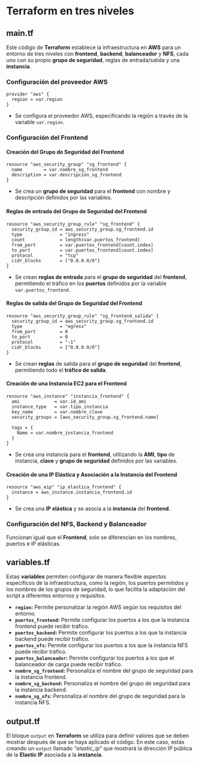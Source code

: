 # Terraform en tres niveles


## main.tf
Este código de **Terraform** establece la infraestructura en **AWS** para un entorno de tres niveles con **frontend**, **backend**, **balanceador** y **NFS**, cada uno con su propio **grupo de seguridad**, reglas de entrada/salida y una **instancia**.
### Configuración del proveedor AWS

    provider "aws" {
      region = var.region
    }

-   Se configura el proveedor AWS, especificando la región a través de la variable `var.region`.

### Configuración del Frontend

#### Creación del Grupo de Seguridad del Frontend

    resource "aws_security_group" "sg_frontend" {
      name        = var.nombre_sg_frontend
      description = var.descripcion_sg_frontend
    }

-   Se crea un **grupo de seguridad** para el **frontend** con nombre y descripción definidos por las variables.

#### Reglas de entrada del Grupo de Seguridad del Frontend

    resource "aws_security_group_rule" "sg_frontend" {
      security_group_id = aws_security_group.sg_frontend.id
      type              = "ingress"
      count             = length(var.puertos_frontend)
      from_port         = var.puertos_frontend[count.index]
      to_port           = var.puertos_frontend[count.index]
      protocol          = "tcp"
      cidr_blocks       = ["0.0.0.0/0"]
    }

-   Se crean **reglas de entrada** para el **grupo de seguridad** del **frontend**, permitiendo el tráfico en los **puertos** definidos por la variable `var.puertos_frontend`.

#### Reglas de salida del Grupo de Seguridad del Frontend

    resource "aws_security_group_rule" "sg_frontend_salida" {
      security_group_id = aws_security_group.sg_frontend.id
      type              = "egress"
      from_port         = 0
      to_port           = 0
      protocol          = "-1"
      cidr_blocks       = ["0.0.0.0/0"]
    }

-   Se crean **reglas** de salida para el **grupo de seguridad** del **frontend**, permitiendo todo el **tráfico de salida**.

#### Creación de una Instancia EC2 para el Frontend

    resource "aws_instance" "instancia_frontend" {
      ami             = var.id_ami
      instance_type   = var.tipo_instancia
      key_name        = var.nombre_clave
      security_groups = [aws_security_group.sg_frontend.name]
    
      tags = {
        Name = var.nombre_instancia_frontend
      }
    } 

-   Se crea una instancia para el **frontend**, utilizando la **AMI**, **tipo** de instancia, **clave** y **grupo de seguridad** definidos por las variables.

#### Creación de una IP Elástica y Asociación a la Instancia del Frontend

    resource "aws_eip" "ip_elastica_frontend" {
      instance = aws_instance.instancia_frontend.id
    } 

-   Se crea una **IP elástica** y se asocia a la **instancia** del **frontend**.

### Configuración del NFS, Backend y Balanceador
Funcionan igual que el **Frontend**, solo se diferencian en los nombres, puertos e IP elásticas.

## variables.tf
Estas **variables** permiten configurar de manera flexible aspectos específicos de la infraestructura, como la región, los puertos permitidos y los nombres de los grupos de seguridad, lo que facilita la adaptación del script a diferentes entornos y requisitos.
- **`region`:**  Permite personalizar la región AWS según los requisitos del entorno.
- **`puertos_frontend`:** Permite configurar los puertos a los que la instancia frontend puede recibir tráfico.
-  **`puertos_backend`:** Permite configurar los puertos a los que la instancia backend puede recibir tráfico.
-  **`puertos_nfs`:** Permite configurar los puertos a los que la instancia NFS puede recibir tráfico.
-  **`puertos_balanceador`:** Permite configurar los puertos a los que el balanceador de carga puede recibir tráfico.
-  **`nombre_sg_frontend`:** Personaliza el nombre del grupo de seguridad para la instancia frontend.
-  **`nombre_sg_backend`:** Personaliza el nombre del grupo de seguridad para la instancia backend.
-  **`nombre_sg_nfs`:** Personaliza el nombre del grupo de seguridad para la instancia NFS.

## output.tf
El bloque `output` en **Terraform** se utiliza para definir valores que se deben mostrar después de que se haya aplicado el código. En este caso, estás creando un `output` llamado *"elastic_ip"* que mostrará la dirección IP pública de la **Elastic IP** asociada a la **instancia**.
